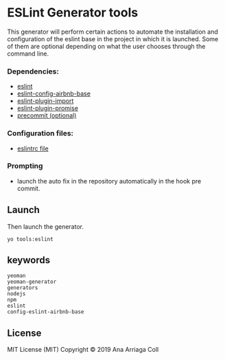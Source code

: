 # ESLint Generator tools
This generator will perform certain actions to automate the installation and configuration of the eslint base in the project in which it is launched.
Some of them are optional depending on what the user chooses through the command line.

### Dependencies:
* [eslint](https://www.npmjs.com/package/eslint)
* [eslint-config-airbnb-base](https://www.npmjs.com/package/eslint-config-airbnb-base)
* [eslint-plugin-import](https://www.npmjs.com/package/eslint-plugin-import)
* [eslint-plugin-promise](https://www.npmjs.com/package/eslint-plugin-promise)
* [precommit (optional)](https://www.npmjs.com/package/precommit)

### Configuration files:
* [eslintrc file]((https://github.com/ana-ac/generator-tools/blob/master/eslint/templates/.eslintrc.json))

### Prompting
* launch the auto fix in the repository automatically in the hook pre commit.

## Launch
Then launch the generator.
```
yo tools:eslint
```

## keywords

```
yeoman
yeoman-generator
generators
nodejs
npm
eslint
config-eslint-airbnb-base
```

## License
MIT License (MIT)
Copyright © 2019 Ana Arriaga Coll
